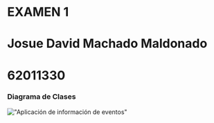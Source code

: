 # EXAMEN 1

# Josue David Machado Maldonado
# 62011330


### Diagrama de Clases

!["Aplicación de información de eventos"](hhttps://app.genmymodel.com/api/projects/_hRaUQGCQEe2ck8ytUMEi6A/diagrams/_hRa7UmCQEe2ck8ytUMEi6A/svg)